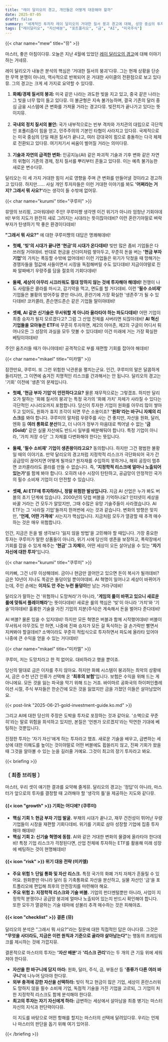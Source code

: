 ```yaml
---
title: "레이 달리오의 경고, 개인들은 어떻게 대응해야 할까"
date: 2025-07-05
draft: false
summary: "세계적인 투자자 레이 달리오의 거대한 질서 붕괴 경고에 대해, 성장 중심의 투자(쿠루미)와 리스크 관리 중심의 투자(미카엘) 전략이 충돌합니다. 본문에서는 현금 부자 기업, 필수 소비재, AI 기술 등 새로운 투자 기회와 함께 통화 분산, 금 투자, 지정학적 리스크 관리의 중요성을 논하며 개인 투자자를 위한 균형 잡힌 대응 전략을 모색합니다."
tags: ["레이달리오", "자산배분", "포트폴리오", "금", "AI", "미국주식"]
---
```


{{< char name="mew" title="뮤" >}}
<p>마스터, 좋은 아침이다뮤. 오늘은 지난 4월에 있었던 <a href="https://www.linkedin.com/pulse/dont-make-mistake-thinking-whats-now-happening-mostly-ray-dalio-w8dbe">레이 달리오의 경고</a>에 대해 이야기하는 거네뮤.</p>
<p>레이 달리오가 내놓은 분석의 핵심은 '거대한 질서의 붕괴'다뮤. 그는 현재 상황을 단순한 무역 분쟁이 아니라, 역사적으로 반복되어 온 거대한 사이클의 전환점으로 보고 있다뮤. 그의 경고는 크게 세 가지로 요약할 수 있다뮤.</p>
<ol>
    <li><strong>화폐/경제 질서의 붕괴:</strong> 미국 같은 나라는 과도한 빚을 지고 있고, 중국 같은 나라는 그 빚을 너무 많이 들고 있다뮤. 이 불균형은 지속 불가능하며, 결국 기존의 달러 중심 금융 시스템에 큰 변화를 가져올 거라는 경고다뮤. 빚잔치가 끝나가고 있다는 뜻이지뮤.</li><br>
    <li><strong>국내외 정치 질서의 불안:</strong> 국가 내부적으로는 빈부 격차와 가치관의 대립으로 극단적인 포퓰리즘이 힘을 얻고, 민주주의의 기본인 타협이 사라지고 있다뮤. 국제적으로는 미국 중심의 단일 패권 질서가 끝나고, 여러 강대국이 힘으로 충돌하는 다극 체제로 전환되고 있다뮤. 여기저기서 싸움이 벌어질 거라는 의미다뮤.</li><br>
    <li><strong>기술과 자연의 급격한 변화:</strong> 인공지능(AI) 같은 파괴적 기술과 기후 변화 같은 자연의 위협이 기존의 경제, 정치 질서를 뿌리부터 흔들고 있다뮤. 이는 예측 불가능한 새로운 변수다뮤.</li>
</ol>
<p>달리오는 이 세 가지 거대한 힘이 서로 영향을 주며 큰 변화를 만들어낼 것이라고 경고하고 있다뮤. 하지만…… 사실 개인 투자자들은 이런 거대한 이야기를 봐도 <strong>'어쩌라는 거지? 그래서 뭐 사요?'</strong>라는 생각이 들 수밖에 없어뮤.</p>

{{< char name="kurumi" title="쿠루미" >}}
<p>뮤땅의 브리핑, 고마워데비! 주인! 쿠루미쨩 생각엔 이건 위기가 아니라 엄청난 기회야데비! 부의 지도가 완전히 새로 그려지는 시대라는 뜻이잖아데비? 이런 혼란기야말로 벼락부자가 탄생하기 딱 좋은 환경이다데비!</p>
<p><strong>"그래서 뭐 사요?"</strong> 에 대한 쿠루미쨩의 대답은 명쾌해데비!</p>
<ul>
    <li><strong>첫째, '빚'의 시대가 끝나면 '현금'의 시대가 온다데비!</strong> 빚만 많은 좀비 기업들은 다 쓰러질 거야데비. 반대로 현금을 산더미처럼 쌓아두고, 꾸준히 돈을 버는 <strong>'현금 부자 기업'</strong>의 가치는 폭등할 수밖에 없어데비! 이런 기업들은 위기가 닥쳤을 때 망해가는 경쟁자들을 헐값에 사들이면서 시장을 독점해버릴 수도 있다데비! 지금이야말로 진짜 알짜배기 우량주를 담을 절호의 기회다데비!</li><br>
    <li><strong>둘째, 세상이 아무리 시끄러워도 절대 망하지 않는 것에 투자해야 해데비!</strong> 전쟁이 나도 사람들은 콜라를 마시고, 감기약을 먹고, 면도를 할 거다데비. 이런 <strong>'필수 소비재'</strong> 기업들은 불황의 방어주일 뿐만 아니라, 혼란기에 가장 확실한 '생존주'가 될 수 있다데비! 코카콜라, 존슨앤드존슨 같은 기업들 말이야데비!</li><br>
    <li><strong>셋째, AI 같은 신기술은 무서워할 게 아니라 올라타야 하는 파도다데비!</strong> 어떤 기업이 최종 승자가 될지 모르겠다고? 그럼 그 산업 전체를 사버리면 되잖아데비! <strong>AI 혁신 기업들을 모아놓은 ETF</strong>에 꾸준히 투자하면, 제2의 아마존, 제2의 구글이 어디서 튀어나오든 그 성장의 과실을 모두 맛볼 수 있다데비! 이건 미래에 거는 가장 확실한 베팅이야데비!</li>
</ul>
<p>주인! 움츠러들 때가 아니야데비! 공격적으로 부를 재편할 기회를 잡아야 해데비!</p>

{{< char name="mikael" title="미카엘" >}}
<p>잠깐만요, 쿠루미. 또 그런 위험한 낙관론을 펼치는군요. 인간, 쿠루미의 말은 달콤하게 들리지만, 그 이면에 숨겨진 치명적인 리스크를 간과해서는 안 됩니다. 달리오의 경고는 '기회' 이전에 '생존'의 문제입니다.</p>
<ul>
    <li><strong>첫째, '현금 부자 기업'이 안전하다고요?</strong> 물론 재무적으로는 그렇겠죠. 하지만 달리오가 말하는 '화폐 질서의 붕괴'는 특정 국가의 '화폐 가치' 자체가 사라질 수 있다는 극단적인 시나리오까지 포함합니다. 당신이 투자한 기업이 원화를 아무리 많이 쌓아두고 있어도, 원화가 휴지 조각이 되면 무슨 소용이죠? <strong>'원화'라는 바구니 자체의 리스크</strong>를 봐야 합니다. 쿠루미의 말처럼 우량주를 사는 건 좋지만, 자산을 원화, 달러, 엔화 등 <strong>여러 통화로 분산</strong>하고, 더 나아가 정부가 마음대로 찍어낼 수 없는 <strong>'금(Gold)'</strong> 같은 실물 자산에도 반드시 일부를 배분해둬야 합니다. 특정 기업이 아니라, '가치 저장 수단' 그 자체를 다변화해야 한다는 뜻입니다.</li><br>
    <li><strong>둘째, '필수 소비재' 기업이 생존왕이라고요?</strong> 동의합니다. 하지만 그건 평범한 불황일 때의 이야기죠. 만약 달리오의 경고처럼 지정학적 리스크가 극단화되어 국가 간 공급망이 끊어지면 어떻게 될까요? 원자재를 수입하지 못하거나, 해외 공장이 멈추면 코카콜라라도 콜라를 만들 수 없습니다. 즉, <strong>'지정학적 리스크에 얼마나 노출되어 있는가'</strong>를 함께 봐야 합니다. 오히려 내수 시장이 탄탄하고, 공급망이 안정적인 국가의 필수 소비재 기업이 더 안전할 수 있습니다.</li><br>
    <li><strong>셋째, AI ETF에 투자하라니, 정말 위험한 발상입니다.</strong> 지금 AI 산업은 누가 봐도 버블의 초기 단계에 있습니다. 2000년의 닷컴 버블을 기억하나요? 인터넷이 세상을 바꿀 거라는 건 모두가 알았지만, 그때 수많은 유망 기술주들이 사라졌습니다. AI ETF는 그 '사라질 기업'들까지 한꺼번에 사는 것과 같습니다. 변화의 방향은 맞지만, <strong>'언제, 어떤 가격에'</strong> 사는지가 핵심입니다. 지금처럼 모두가 열광할 때 추격 매수하는 것은 매우 위험합니다.</li>
</ul>
<p>인간, 지금은 돈을 벌 생각보다 '잃지 않을 방법'을 고민해야 할 때입니다. 가장 중요한 투자는 쿠루미가 말한 상품들이 아니라, 위기 시에 당신의 생존을 보장하고, 폭락장에서 기회를 잡을 수 있게 해주는 <strong>'현금' 그 자체</strong>와, 어떤 세상이 오든 살아남을 수 있는 <strong>'자기 자신에 대한 투자'</strong>입니다.</p>

{{< char name="kurumi" title="쿠루미" >}}
<p>미카삐, 그건 너무 이상해데비. 금이나 현금만 끌어안고 있으면 돈이 복사가 될까데비? 금은 10년이 지나도 똑같은 돌덩이일 뿐이야데비. AI 혁명이 일어나고 세상이 바뀌어가는데, 주인 손에는 <strong>이자도 안 주는 누런 돌덩이</strong>만 남는 거라구데비!</p>
<p>달리오가 말하는 건 '위험하니 도망쳐라'가 아니라, <strong>'게임의 룰이 바뀌고 있으니 새로운 룰에 맞춰서 플레이해라'</strong>는 뜻이다데비! 새로운 룰의 핵심은 '빚'이 아니라 '가치'와 '기술'이야데비! 훌륭한 기술을 가진 기업의 지분(주식)은 계속해서 돈을 벌어다 준다데비!</p>
<p>AI 버블? 물론 있을 수 있지데비! 하지만 모든 혁명은 버블과 함께 시작했어데비! 버블이 무서워서 아무것도 안 하면, 나중에 진짜 승자가 모든 걸 독식하는 걸 손가락만 빨면서 지켜봐야 할걸데비? 소액이라도 꾸준히 적립식으로 투자하면서 파도에 올라타 있어야 나중에 큰 수익을 얻을 수 있는 거다데비!</p>

{{< char name="mikael" title="미카엘" >}}
<p>쿠루미, 저는 도망치라고 한 적 없어요. 대비하라고 했을 뿐이죠.</p>
<p>당신의 말대로 금은 이자를 주지 않아요. 하지만 화폐 시스템이 붕괴하는 최악의 상황에서, 금은 수천 년간 인류가 선택해 온 <strong>'최후의 보험'</strong>입니다. 보험은 수익을 위해 드는 게 아니에요. 모든 것을 잃는 파국을 막기 위해 드는 거죠. 바이마르 공화국의 하이퍼인플레이션 시절, 주식 부자들은 한순간에 모든 것을 잃었지만 금을 가졌던 이들은 살아남았어요.</p>
{{< post-link "2025-06-21-gold-investment-guide.ko.md" >}}</p>
<p>그리고 AI에 대한 당신의 주장은 도박을 투자로 포장하는 것과 같아요. '소액으로 꾸준히'라는 말로 위험을 희석하고 있지만, 본질은 '언젠가 오르겠지'라는 막연한 기대에 베팅하는 것뿐입니다.</p>
<p>진정한 투자는 '자기 자신'에게 하는 투자라고 했죠. 새로운 기술을 배우고, 급변하는 세상에 대한 이해도를 높이는 것이야말로 어떤 버블에도 휩쓸리지 않고, 진짜 기회가 왔을 때 그것을 알아볼 수 있는 눈을 길러줄 거예요. 그것이 최고의 장기 투자라고 봐요.</p>

{{< briefing >}}
<h3><strong>〔 최종 브리핑 〕</strong></h3>
<p>마스터, 우리 셋이 얘기한 결과를 요약해 줄게뮤. 달리오의 경고는 '정답'이 아니라, 마스터가 앞으로의 투자를 결정할 때 고려해야 할 '생각의 틀'을 제공하는 지도와 같다뮤.</p>

<h4><span class="svg-icon">{{< icon "growth" >}}</span> 기회는 어디에? (쿠루미)</h4>
<ul>
    <li><strong>핵심 기회 1: 현금 부자 기업 발굴.</strong> 부채의 시대가 끝나고, 재무 건전성이 뛰어난 우량 기업들이 시장을 재편할 기회다데비. 위기를 기회로 삼아 성장할 기업에 집중 투자해야 해데비!</li>
    <li><strong>핵심 기회 2: 신기술 혁명에 동참.</strong> AI와 같은 거대한 변화의 물결에 올라타야 한다데비! 특정 기업 리스크가 걱정된다면, 산업 전체에 투자하는 ETF를 활용해 미래 성장에 베팅하는 것이 현명해데비!</li>
</ul>

<h4><span class="svg-icon">{{< icon "risk" >}}</span> 위기 대응 전략 (미카엘)</h4>
<ul>
    <li><strong>주요 위험 1: 단일 통화 및 자산 리스크.</strong> 특정 국가의 화폐 가치 자체가 흔들릴 수 있어요. 원화뿐만 아니라 달러 등 기축통화로 자산을 분산하고, 실물 자산인 '금'을 포트폴리오에 편입해 최후의 안전장치를 마련해야 해요.</li>
    <li><strong>주요 위험 2: 지정학적 리스크와 기술 버블.</strong> 기업의 펀더멘털뿐만 아니라, 사업이 지정학적 분쟁이나 공급망 붕괴에 얼마나 노출되어 있는지 반드시 확인해야 합니다. 또한 모두가 열광하는 기술 테마에 섣불리 추격 매수하는 것은 피해야죠.</li>
</ul>

<h4><span class="svg-icon">{{< icon "checklist" >}}</span> 결론 (뮤)</h4>
<p>달리오의 분석은 "그래서 뭐 사요?"라는 질문에 대한 직접적인 답은 아니다뮤. 그것은 <strong>"무엇을 사더라도, 지금은 이런 원칙과 기준으로 골라야 살아남는다"</strong>는 행동의 프레임워크를 제시하는 것에 가깝지뮤.</p>
<p>결론적으로 마스터의 투자는 <strong>'자산 배분'</strong>과 <strong>'리스크 관리'</strong>라는 두 개의 큰 기둥 위에 세워져야 한다뮤.</p>
<div class="final-conclusion">
    <ul><li><strong>자산을 한 바구니에 담지 마라:</strong> 원화, 달러, 주식, 금, 부동산 등 <strong>'종류가 다른 여러 바구니'</strong>에 나누어 담아야 한다뮤.</li>
    <li><strong>외부 충격에 강한 자산을 선택하라:</strong> 빚이 적고 현금이 많은 기업, 세상이 혼란스러워도 망하지 않을 필수 소비재 기업, 독점적 기술을 가진 기업을 고르되, 그 기업이 처한 지정학적 리스크도 함께 분석해야 한다뮤.</li>
    <li><strong>최고의 투자는 자기 자신에게 하라:</strong> 급변하는 세상에서 살아남을 최종 병기는 마스터 자신의 지식과 판단력이다뮤.</li>
    <p>이 지도를 바탕으로 어떤 항해를 할지는 마스터의 선택에 달려있다뮤. 우리는 언제나 마스터의 판단을 돕기 위해 여기 있어뮤.</p></ul>
</div>
{{< /briefing >}}